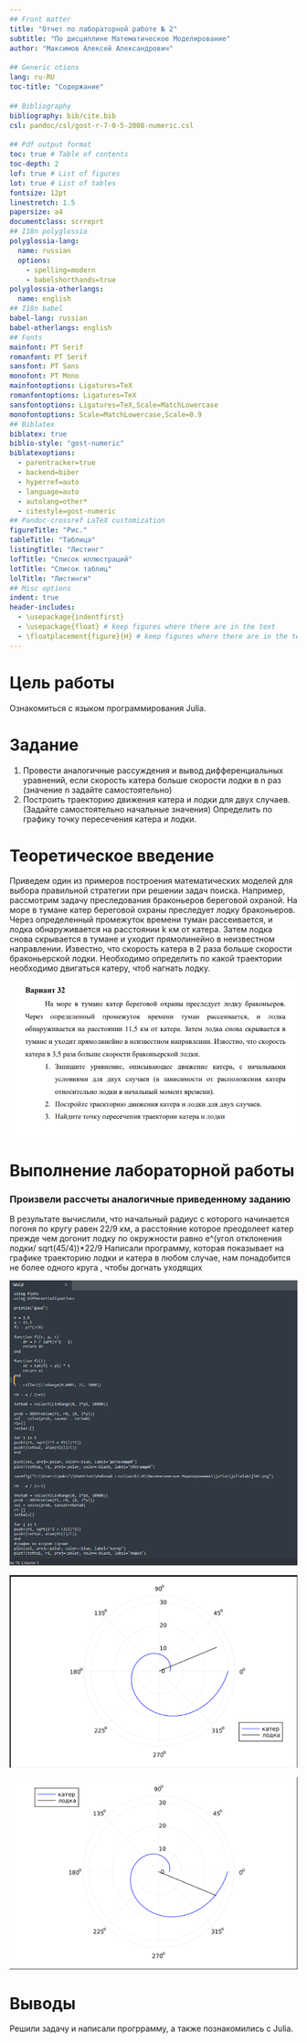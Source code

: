 ```yaml
---
## Front matter
title: "Отчет по лабораторной работе № 2"
subtitle: "По дисциплине Математическое Моделирование"
author: "Максимов Алексей Александрович"

## Generic otions
lang: ru-RU
toc-title: "Содержание"

## Bibliography
bibliography: bib/cite.bib
csl: pandoc/csl/gost-r-7-0-5-2008-numeric.csl

## Pdf output format
toc: true # Table of contents
toc-depth: 2
lof: true # List of figures
lot: true # List of tables
fontsize: 12pt
linestretch: 1.5
papersize: a4
documentclass: scrreprt
## I18n polyglossia
polyglossia-lang:
  name: russian
  options:
	- spelling=modern
	- babelshorthands=true
polyglossia-otherlangs:
  name: english
## I18n babel
babel-lang: russian
babel-otherlangs: english
## Fonts
mainfont: PT Serif
romanfont: PT Serif
sansfont: PT Sans
monofont: PT Mono
mainfontoptions: Ligatures=TeX
romanfontoptions: Ligatures=TeX
sansfontoptions: Ligatures=TeX,Scale=MatchLowercase
monofontoptions: Scale=MatchLowercase,Scale=0.9
## Biblatex
biblatex: true
biblio-style: "gost-numeric"
biblatexoptions:
  - parentracker=true
  - backend=biber
  - hyperref=auto
  - language=auto
  - autolang=other*
  - citestyle=gost-numeric
## Pandoc-crossref LaTeX customization
figureTitle: "Рис."
tableTitle: "Таблица"
listingTitle: "Листинг"
lofTitle: "Список иллюстраций"
lotTitle: "Список таблиц"
lolTitle: "Листинги"
## Misc options
indent: true
header-includes:
  - \usepackage{indentfirst}
  - \usepackage{float} # keep figures where there are in the text
  - \floatplacement{figure}{H} # keep figures where there are in the text
---
```



# Цель работы

Ознакомиться с языком программирования Julia. 

# Задание

1. Провести аналогичные рассуждения и вывод дифференциальных уравнений,
если скорость катера больше скорости лодки в n раз (значение n задайте
самостоятельно)
2. Построить траекторию движения катера и лодки для двух случаев. (Задайте
самостоятельно начальные значения)
Определить по графику точку пересечения катера и лодки.

# Теоретическое введение

Приведем один из примеров построения математических моделей для
выбора правильной стратегии при решении задач поиска.
Например, рассмотрим задачу преследования браконьеров береговой
охраной. На море в тумане катер береговой охраны преследует лодку браконьеров.
Через определенный промежуток времени туман рассеивается, и лодка
обнаруживается на расстоянии k км от катера. Затем лодка снова скрывается в
тумане и уходит прямолинейно в неизвестном направлении. Известно, что скорость
катера в 2 раза больше скорости браконьерской лодки.
Необходимо определить по какой траектории необходимо двигаться катеру,
чтоб нагнать лодку.

![image](image/2.PNG)

# Выполнение лабораторной работы

### Произвели рассчеты аналогичные приведенному заданию
В результате вычислили, что начальный радиус с которого начинается погоня по кругу равен 22/9 км, а расстояние которое преодолеет катер прежде чем догонит лодку по окружности равно е^(угол отклонения лодки/ sqrt(45/4))*22/9
Написали программу, которая показывает на графике траекторию лодки и катера
в любом случае, нам понадобится не более одного круга , чтобы догнать уходящих

![image](image/1.PNG)

![image](image/3.PNG)

![image](image/4.PNG)



# Выводы

Решили задачу и написали прогррамму, а также познакомились с Julia.

